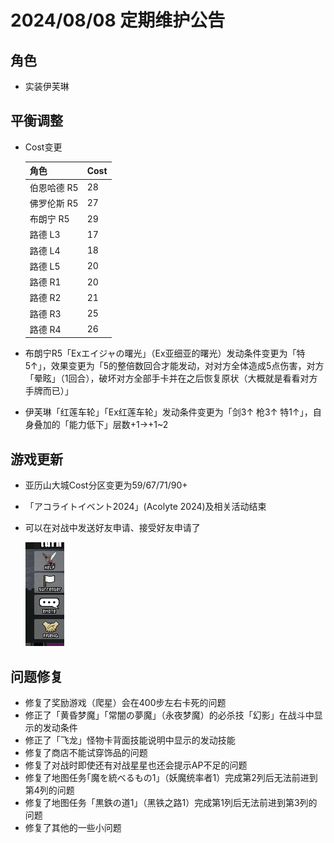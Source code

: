 # 2024/08/08 定期维护公告

## 角色

- 实装伊芙琳

## 平衡调整

- Cost变更

  | 角色        | Cost |
  | ----------- | ---- |
  | 伯恩哈德 R5 | 28   |
  | 佛罗伦斯 R5 | 27   |
  | 布朗宁 R5   | 29   |
  | 路德 L3     | 17   |
  | 路德 L4     | 18   |
  | 路德 L5     | 20   |
  | 路德 R1     | 20   |
  | 路德 R2     | 21   |
  | 路德 R3     | 25   |
  | 路德 R4     | 26   |

- 布朗宁R5「Exエイジャの曙光」（Ex亚细亚的曙光）发动条件变更为「特5↑」，效果变更为「5的整倍数回合才能发动，对对方全体造成5点伤害，对方「晕眩」（1回合），破坏对方全部手卡并在之后恢复原状（大概就是看看对方手牌而已）」

- 伊芙琳「红莲车轮」「Ex红莲车轮」发动条件变更为「剑3↑ 枪3↑ 特1↑」，自身叠加的「能力低下」层数+1→+1~2

## 游戏更新

- 亚历山大城Cost分区变更为59/67/71/90+

- 「アコライトイベント2024」(Acolyte 2024)及相关活动结束

- 可以在对战中发送好友申请、接受好友申请了

  ![添加好友](imgs/add_friend_in_battle.png)

## 问题修复

- 修复了奖励游戏（爬星）会在400步左右卡死的问题
- 修正了「黄昏梦魔」「常闇の夢魔」（永夜梦魔）的必杀技「幻影」在战斗中显示的发动条件
- 修正了「飞龙」怪物卡背面技能说明中显示的发动技能
- 修复了商店不能试穿饰品的问题
- 修复了对战时即使还有对战星星也还会提示AP不足的问题
- 修复了地图任务｢魔を統べるもの1｣（妖魔统率者1）完成第2列后无法前进到第4列的问题
- 修复了地图任务「黒鉄の道1」（黑铁之路1）完成第1列后无法前进到第3列的问题
- 修复了其他的一些小问题


